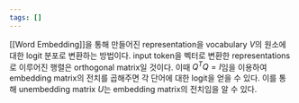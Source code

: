 ```yaml
---
tags: []
---
```

[[Word Embedding]]을 통해 만들어진 representation을 vocabulary $V$의 원소에 대한 logit 분포로 변환하는 방법이다. input token을 벡터로 변환한 representations로 이루어진 행렬은 orthogonal matrix일 것이다. 이때 $Q^{T}Q=I$임을 이용하여 embedding matrix의 전치를 곱해주면 각 단어에 대한 logit을 얻을 수 있다. 이를 통해 unembedding matrix $U$는 embedding matrix의 전치임을 알 수 있다.